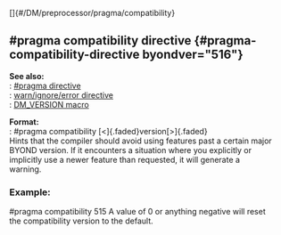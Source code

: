 []{#/DM/preprocessor/pragma/compatibility}    
## #pragma compatibility directive {#pragma-compatibility-directive byondver="516"}    
**See also:**    
:   [#pragma directive](/ref/DM/preprocessor/pragma)    
:   [warn/ignore/error directive](/ref/DM/preprocessor/warn)    
:   [DM_VERSION macro](/ref/DM/preprocessor/DM_VERSION)    
<!-- -->    
**Format:**    
:   #pragma compatibility [\<]{.faded}version[\>]{.faded}    
Hints that the compiler should avoid using features past a certain major    
BYOND version. If it encounters a situation where you explicitly or    
implicitly use a newer feature than requested, it will generate a    
warning.    
### Example:    
#pragma compatibility 515 A value of 0 or anything negative will reset    
the compatibility version to the default.  